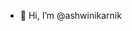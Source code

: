 - 👋 Hi, I’m @ashwinikarnik


<!---
ashwinikarnik/ashwinikarnik is a ✨ special ✨ repository because its `README.md` (this file) appears on your GitHub profile.
You can click the Preview link to take a look at your changes.
--->
